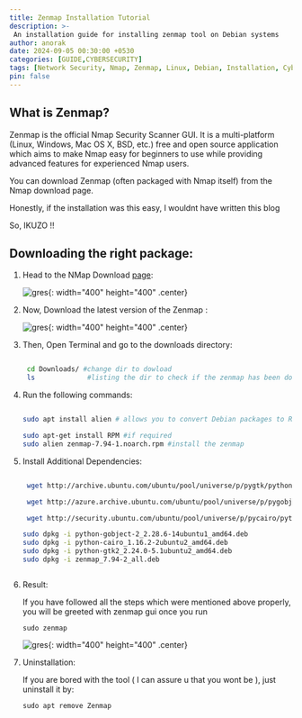```yaml
---
title: Zenmap Installation Tutorial
description: >-
 An installation guide for installing zenmap tool on Debian systems
author: anorak
date: 2024-09-05 00:30:00 +0530
categories: [GUIDE,CYBERSECURITY]
tags: [Network Security, Nmap, Zenmap, Linux, Debian, Installation, Cybersecurity]
pin: false
---
```


## What is Zenmap?

Zenmap is the official Nmap Security Scanner GUI. It is a multi-platform (Linux, Windows, Mac OS X, BSD, etc.) free and open source application which aims to make Nmap easy for beginners to use while providing advanced features for experienced Nmap users.

You can download Zenmap (often packaged with Nmap itself) from the Nmap download page. 

Honestly, if the installation was this easy, I wouldnt have written this blog 

So, IKUZO !!

## Downloading the right package:

  1. Head to the NMap Download [page](https://nmap.org/download):
     
     ![gres](/assets/img/202409/zen1.png){: width="400" height="400" .center}
  
  
  2. Now, Download the latest version of the Zenmap :
  
        ![gres](/assets/img/202409/zen2.png){: width="400" height="400" .center}
  
  3. Then, Open Terminal and go to the downloads directory:
  
        ```bash
        
         cd Downloads/ #change dir to dowload
         ls             #listing the dir to check if the zenmap has been downloaded
        
        ```
  
  4. Run the following commands:
  
        ```bash
        
        sudo apt install alien # allows you to convert Debian packages to RPM packages, and vice versa.
        
        sudo apt-get install RPM #if required
        sudo alien zenmap-7.94-1.noarch.rpm #install the zenmap
        
        ```
  
  5. Install Additional Dependencies:
  
        ```bash 
        
         wget http://archive.ubuntu.com/ubuntu/pool/universe/p/pygtk/python-gtk2_2.24.0-5.1ubuntu2_amd64.deb
        
         wget http://azure.archive.ubuntu.com/ubuntu/pool/universe/p/pygobject-2/python-gobject-2_2.28.6-14ubuntu1_amd64.deb
        
         wget http://security.ubuntu.com/ubuntu/pool/universe/p/pycairo/python-cairo_1.16.2-2ubuntu2_amd64.deb
        ```
  
  
        ```bash
        sudo dpkg -i python-gobject-2_2.28.6-14ubuntu1_amd64.deb
        sudo dpkg -i python-cairo_1.16.2-2ubuntu2_amd64.deb
        sudo dpkg -i python-gtk2_2.24.0-5.1ubuntu2_amd64.deb
        sudo dpkg -i zenmap_7.94-2_all.deb
        
        
        
        ```
  
  6. Result:
  
       If you have followed all the steps which were mentioned above properly, you will be greeted with zenmap gui once you run
       ```
       sudo zenmap
       ```
       ![gres](/assets/img/202409/zen3.png){: width="400" height="400" .center}
  
  7. Uninstallation:
  
      If you are bored with the tool ( I can assure u that you wont be ), just uninstall it by:
      ```
      sudo apt remove Zenmap
      ```

  




